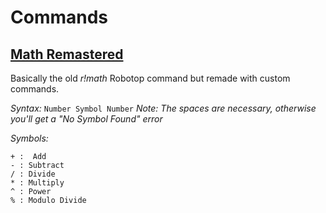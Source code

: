 # Commands

## [Math Remastered](https://github.com/toxicscientist/Better-Robotop/blob/master/commands/math-remastered.yaml)

Basically the old _r!math_ Robotop command but remade with custom commands.

*Syntax:*
`Number Symbol Number`
_Note: The spaces are necessary, otherwise you'll get a "No Symbol Found" error_

*Symbols:*

```
+ :  Add
- : Subtract
/ : Divide
* : Multiply
^ : Power
% : Modulo Divide
```
